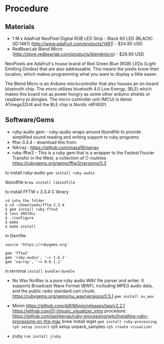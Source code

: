 # Procedure

## Materials
* 1 M x Adafruit NeoPixel Digital RGB LED Strip - Black 60 LED (BLACK) [ID:1461] (http://www.adafruit.com/products/1461) - $24.95 USD
* RedBearLab Blend Micro (http://store.redbearlab.com/products/blendmicro) - $26.90 USD

NeoPixels are Adafruit's house brand of Red Green Blue (RGB) LEDs (Light Emitting Diodes) that are also addressable.  This means the pixels know their location, which makes programming what you want to display a little easier.

The Blend Micro is an Arduino microcontroller that also houses an on-board bluetooth chip.  The micro utilizes bluetooth 4.0 Low Energy, (BLE) which makes this board not as power hungry as some other arduino shields or raspberry pi dongles. The micro-controller unit (MCU) is Atmel ATmega32U4 and the BLE chip is Nordic nRF8001.

## Software/Gems
* ruby-audio gem - ruby-audio wraps around libsndfile to provide simplified sound reading and writing support to ruby programs
* fftw-3.3.4 - download this from:
* NArray : https://github.com/masa16/narray
* ruby-fftw3 - This is a ruby gem that is a wrapper to the Fastest Fourier Transfor in the West, a collection of C routines  https://rubygems.org/gems/fftw3/versions/0.3

to install ruby-audio
`gem install ruby-audio`

libsndfile
`brew install libsndfile`

to install FFTW v 3.3.4 C library
```
cd into the folder
$ cd ~/Downloads/fftw-3.3.4
$ gem install ruby-fftw3
$ less INSTALL
$ ./configure
$ make
$ make install
```

in Gemfile:
```
source 'https://rubygems.org'

gem 'fftw3'
gem 'ruby-audio', '~> 1.6.1'
gem 'narray', '~> 0.6.1.1'
```
in terminal
`install bundler`
`bundle`

* Nu Wav
NuWav is a pure ruby audio WAV file parser and writer. It supports Broadcast Wave Format (BWF), inclluding MPEG audio data, and the public radio standard cart chunk.
https://rubygems.org/gems/nu_wav/versions/0.5.1
 ` gem install nu_wav `

* Minim
https://github.com/ddf/Minim/releases/tag/v2.2.1
https://github.com/O-I/music_visualizer_intro
procedure:
https://github.com/jashkenas/ruby-processing/wiki/Installing-ruby-processing-on-the-mac
brew install wget
`gem install ruby-processing`
`rp5 setup install`
rp5 setup unpack_samples
`rp5 create visualizer `




* jruby
`rvm install jruby`
